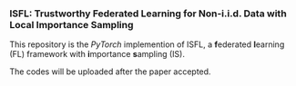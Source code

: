 ### ISFL: Trustworthy Federated Learning for Non-i.i.d. Data with Local Importance Sampling

This repository is the *PyTorch* implemention of ISFL, a **f**ederated **l**earning (FL) framework with **i**mportance **s**ampling (IS).



The codes will be uploaded after the paper accepted.

